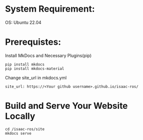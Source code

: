 # System Requirement:

OS: Ubuntu 22.04

# Prerequistes:

Install MkDocs and Necessary Plugins(pip)
```
pip install mkdocs
pip install mkdocs-material
```

Change site_url in mkdocs.yml
```
site_url: https://<Your github username>.github.io/isaac-ros/
```

# Build and Serve Your Website Locally
```
cd /isaac-ros/site
mkdocs serve
```